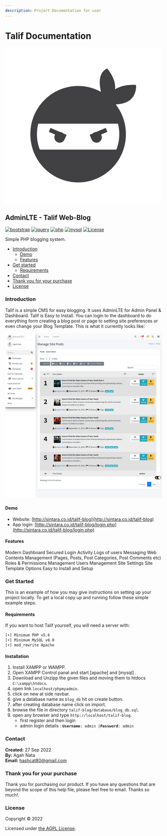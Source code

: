 ```yaml
---
description: Project Documentation for user
---
```


# Talif Documentation

![ninja-logo](images/ninja-logo.png)

## AdminLTE - Talif Web-Blog

[![bootstrap](https://img.shields.io/badge/Bootstrap-4.6-informational.svg?logo=bootstrap\&logoColor=white)](https://getbootstrap.com) [![jquery](https://img.shields.io/badge/jQuery-3.6.0-brightgreen.svg?logo=jquery\&logoColor=white)](https://jquery.com) [![php](https://img.shields.io/badge/php-7.2-critical.svg?logo=php\&logoColor=white)](https://www.php.net) [![mysql](https://img.shields.io/badge/mysql-8.0-blue.svg?logo=mysql\&logoColor=white)](https://www.mysql.com) [![License](https://img.shields.io/github/license/arduino-uno/talif-blog)](LICENSE.md)

Simple PHP blogging system.

* [Introduction](./#introduction)
  * [Demo](./#demo)
  * [Features](./#features)
* [Get started](./#get-started)
  * [Requirements](./#requirements)
* [Contact](./#contact)
* [Thank you for your purchase](./#thank-you-open-source)
* [License](./#license)

### Introduction

Talif is a simple CMS for easy blogging. It uses AdminLTE for Admin Panel & Dashboard. Talif is Easy to Install. You can login to the dashboard to do everything form creating a blog post or page to setting site preferences or even change your Blog Template. This is what it currently looks like:

![screen-shot](https://raw.githubusercontent.com/arduino-uno/talif-blog/main/images/screenshot.png)

#### Demo

* Website: [http://sintara.co.id/talif-blog](http://sintara.co.id/talif-blog)
* App login: [http://sintara.co.id/talif-blog/login.php](http://sintara.co.id/talif-blog/login.php)

#### Features

Modern Dashboard Secured Login Activity Logs of users Messaging Web Contents Management (Pages, Posts, Post Categories, Post Comments etc) Roles & Permissions Management Users Management Site Settings Site Template Options Easy to Install and Setup

### Get Started

This is an example of how you may give instructions on setting up your project locally. To get a local copy up and running follow these simple example steps.

#### Requirements

If you want to host Talif yourself, you will need a server with:

```
[+] Minimum PHP v5.6
[+] Minimum MySQL v8.0
[+] mod_rewrite Apache
```

#### Installation

1. Install XAMPP or WAMPP.
2. Open XAMPP Control panal and start \[apache] and \[mysql] .
3. Download and Unzipp the given files and moving them to htdocs `C:\xampp\htdocs`.
4. open link `localhost/phpmyadmin`.
5. click on new at side navbar.
6. give a database name as `blog_db` hit on create button.
7. after creating database name click on import.
8. browse the file in directory `talif-blog/database/blog_db.sql`.
9. open any browser and type `http://localhost/talif-blog`.
   * first register and then login
   * admin login details : **`Username`**`: admin |`**`Password`**`: admin`

### Contact

**Created:** 27 Sep 2022\
**By:** Agah Nata\
**Email:** [hashcat80@gmail.com](mailto:hashcat80@gmail.com)

### Thank you for your purchase

Thank you for purchasing our product. If you have any questions that are beyond the scope of this help file, please feel free to email. Thanks so much!.

### License

Copyright © 2022

Licensed under [the AGPL License](LICENSE.md).
